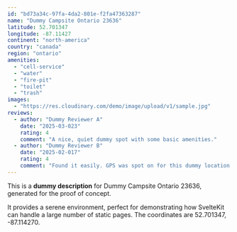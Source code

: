 ```yaml
---
id: "bd73a34c-97fa-4da2-801e-f2fa47363287"
name: "Dummy Campsite Ontario 23636"
latitude: 52.701347
longitude: -87.11427
continent: "north-america"
country: "canada"
region: "ontario"
amenities:
  - "cell-service"
  - "water"
  - "fire-pit"
  - "toilet"
  - "trash"
images:
  - "https://res.cloudinary.com/demo/image/upload/v1/sample.jpg"
reviews:
  - author: "Dummy Reviewer A"
    date: "2025-03-023"
    rating: 4
    comment: "A nice, quiet dummy spot with some basic amenities."
  - author: "Dummy Reviewer B"
    date: "2025-02-017"
    rating: 4
    comment: "Found it easily. GPS was spot on for this dummy location."
---
```


This is a **dummy description** for Dummy Campsite Ontario 23636, generated for the proof of concept.

It provides a serene environment, perfect for demonstrating how SvelteKit can handle a large number of static pages. The coordinates are 52.701347, -87.114270.
